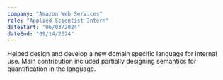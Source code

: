 ```yaml
---
company: "Amazon Web Services"
role: "Applied Scientist Intern"
dateStart: "06/03/2024"
dateEnd: "09/14/2024"
---
```


Helped design and develop a new domain specific language for internal use. Main
contribution included partially designing semantics for quantification in the
language.